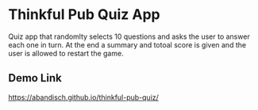 # Thinkful Pub Quiz App

Quiz app that randomlty selects 10 questions and asks the user to answer each one in turn. At the end a summary and totoal score is given and the user is allowed to restart the game.

## Demo Link

https://abandisch.github.io/thinkful-pub-quiz/
